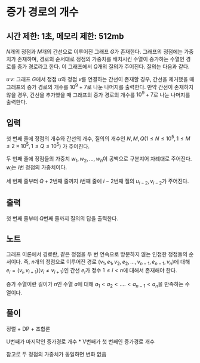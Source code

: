 # 증가 경로의 개수

## 시간 제한: 1초, 메모리 제한: 512mb

$N$개의 정점과 $M$개의 간선으로 이루어진 그래프 $G$가 존재한다. 그래프의 정점에는 가중치가 존재하며, 경로의 순서대로 정점의 가중치를 배치시킨 수열이 증가하는 수열인 경로를 증가 경로라고 한다. 이 그래프에서 $Q$개의 질의가 주어진다. 질의는 다음과 같다.

$u\, v$: 그래프 $G$에서 정점 $u$와 정점 $v$를 연결하는 간선이 존재할 경우, 간선을 제거했을 때 그래프의 증가 경로의 개수를 $10^9 + 7$로 나눈 나머지를 출력한다. 만약 간선이 존재하지 않을 경우, 간선을 추가했을 때 그래프의 증가 경로의 개수를 $10^9 + 7$로 나눈 나머지를 출력한다.

## 입력

첫 번째 줄에 정점의 개수와 간선의 개수, 질의의 개수인 $N, M, Q(1 ≤ N ≤ 10^5,\,1 ≤ M ≤ 2 \times 10^5, \,1 ≤ Q ≤ 10^5)$ 가 주어진다.

두 번째 줄에 정점들의 가중치 $w_1, w_2, …, w_n$이 공백으로 구분지어 차례대로 주어진다. $w_i$는 $i$번 정점의 가중치이다.

세 번째 줄부터 $Q + 2$번째 줄까지 $i$번째 줄에 $i - 2$번째 질의 $u_{i-2}, v_{i-2}$가 주어진다.

## 출력

첫 번째 줄부터 $Q$번째 줄까지 질의의 답을 출력한다.

## 노트

그래프 이론에서 경로란, 같은 정점을 두 번 연속으로 방문하지 않는 인접한 정점들의 순서이다. 즉, $n$개의 정점으로 이루어진 경로 $(v_1, e_1, v_2, e_2, …, v_{n-1},e_{n-1}, v_n)$에 대해 $e_i = (v_i, v_{i+1})(v_i \neq v_{i+1})$인 간선 $e_i$가 정수 $1 ≤ i < n$에 대해서 존재해야 한다.

증가 수열이란 길이가 $n$인 수열 $a$에 대해 $a_1 < a_2 < …. < a_{n - 1} < a_n$을 만족하는 수열이다.

## 풀이

정렬 + DP + 조합론

U번째가 마지막인 증가경로 개수 * V번째가 첫 번째인 증가경로 개수

참고로 두 정점의 가중치가 동일하면 변화 없음